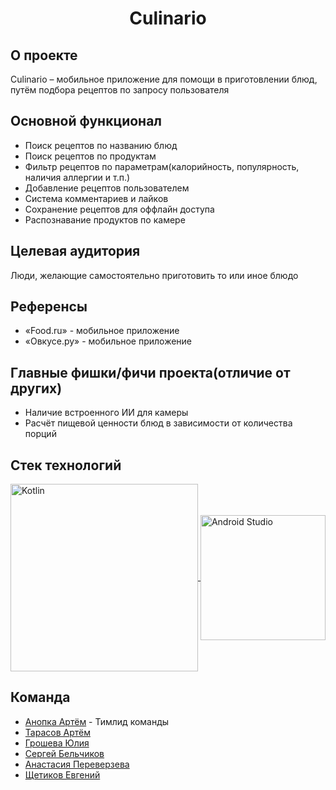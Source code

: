 <h1 align=center>Culinario</h1>

## О проекте

Culinario – мобильное приложение для помощи в приготовлении блюд, путём подбора рецептов по запросу пользователя

## Основной функционал

- Поиск рецептов по названию блюд
- Поиск рецептов по продуктам
- Фильтр рецептов по параметрам(калорийность, популярность, наличия аллергии и т.п.)
- Добавление рецептов пользователем
- Система комментариев и лайков
- Сохранение рецептов для оффлайн доступа
- Распознавание продуктов по камере

## Целевая аудитория

Люди, желающие самостоятельно приготовить то или иное блюдо

## Референсы

- «Food.ru» - мобильное приложение
- «Овкусе.ру» - мобильное приложение

## Главные фишки/фичи проекта(отличие от других)

- Наличие встроенного ИИ для камеры
- Расчёт пищевой ценности блюд в зависимости от количества порций

## Стек технологий

<div>
  <a href="https://kotlinlang.org/">
    <img align=center src="https://user-images.githubusercontent.com/63420603/154792502-5d96b5cd-79b6-4edb-b855-fdf674aa00ed.png" alt="Kotlin" height=300>
  </a>  
  <a href="https://developer.android.com/studio">
    <img align=center src="https://habrastorage.org/getpro/habr/post_images/7cd/975/a25/7cd975a258b183f96cbbf5e2696623d8.png" alt="Android Studio" height=200>
  </a>
</div>

## Команда
* [Анопка Артём](https://github.com/veselchak24) - Тимлид команды
* [Тарасов Артём](https://github.com/TarasovArtem2005)
* [Грошева Юлия](https://github.com/yuliya-grosheva)
* [Сергей Бельчиков](https://github.com/RePti-LoiD)
* [Анастасия Переверзева](https://github.com/Anastasia2306)
* [Щетиков Евгений](https://github.com/evgenious6)

